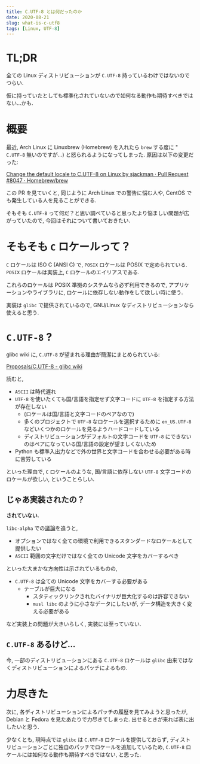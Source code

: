 ```yaml
---
title: C.UTF-8 とは何だったのか
date: 2020-08-21
slug: what-is-c-utf8
tags: [Linux, UTF-8]
---
```


# TL;DR

 全ての Linux ディストリビューションが `C.UTF-8` 持っているわけではないのでつらい.

仮に持っていたとしても標準化されていないので如何なる動作も期待すべきではない...かも.

# 概要

最近, Arch Linux に Linuxbrew (Homebrew) を入れたら `brew` する度に " `C.UTF-8` 無いのですが…) と怒られるようになってしまった. 原因は以下の変更だった:

[Change the default locale to C.UTF-8 on Linux by sjackman · Pull Request #8047 · Homebrew/brew](https://github.com/Homebrew/brew/pull/8047)

この PR を見ていくと, 同じように Arch Linux での警告に悩む人や, CentOS でも発生している人を見ることができる. 

そもそも `C.UTF-8` って何だ？と思い調べていると思ったより悩ましい問題が広がっていたので, 今回はそれについて書いておきたい.

# そもそも `C` ロケールって？

`C` ロケールは ISO C (ANSI C) で, `POSIX` ロケールは POSIX で定められている. `POSIX` ロケールは実装上, `C` ロケールのエイリアスである.

これらのロケールは POSIX 準拠のシステムなら必ず利用できるので, アプリケーションやライブラリに, ロケールに依存しない動作をして欲しい時に使う.

実装は `glibc` で提供されているので, GNU/Linux なディストリビューションなら使えると思う.

# `C.UTF-8` ?

glibc wiki に, `C.UTF-8` が望まれる理由が簡潔にまとめられている:

[Proposals/C.UTF-8 - glibc wiki](https://sourceware.org/glibc/wiki/Proposals/C.UTF-8)

読むと,

- `ASCII` は時代遅れ
- `UTF-8` を使いたくても国/言語を指定せず文字コードに `UTF-8` を指定する方法が存在しない
    - (ロケールは国/言語と文字コードのペアなので)
    - 多くのプロジェクトで `UTF-8` なロケールを選択するために `en_US.UTF-8` などいくつかのロケールを見るようハードコードしている
    - ディストリビューションがデフォルトの文字コードを `UTF-8` にできないのはペアになっている国/言語の設定が望ましくないため
- Python も標準入出力などで外の世界と文字コードを合わせる必要がある時に苦労している

といった理由で, `C` ロケールのような, 国/言語に依存しない `UTF-8` 文字コードのロケールが欲しい, ということらしい.

## じゃあ実装されたの？

**されていない.**

`libc-alpha` での[議論](https://sourceware.org/legacy-ml/libc-alpha/2015-02/msg00247.html)を追うと,

- オプションではなく全ての環境で利用できるスタンダードなロケールとして提供したい
- `ASCII` 範囲の文字だけではなく全ての Unicode 文字をカバーするべき

といった大まかな方向性は示されているものの,

- `C.UTF-8` は全ての Unicode 文字をカバーする必要がある
    - テーブルが巨大になる
        - スタティックリンクされたバイナリが巨大化するのは許容できない
        - `musl libc` のように小さなデータにしたいが, データ構造を大きく変える必要がある

など実装上の問題が大きいらしく, 実装には至っていない.

## `C.UTF-8` あるけど…

今, 一部のディストリビューションにある `C.UTF-8` ロケールは `glibc` 由来ではなくディストリビューションによるパッチによるもの.

# 力尽きた

次に, 各ディストリビューションによるパッチの履歴を見てみようと思ったが, Debian と Fedora を見たあたりで力尽きてしまった. 出せるときが来れば表に出したいと思う.

少なくとも, 現時点では `glibc` は `C.UTF-8` ロケールを提供しておらず, ディストリビューションごとに独自のパッチでロケールを追加しているため, `C.UTF-8` ロケールには如何なる動作も期待すべきではない, と思った.
